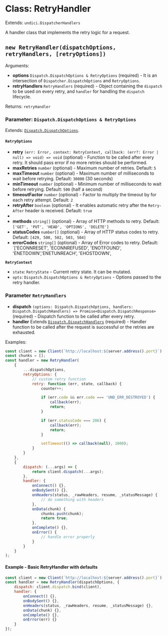 # Class: RetryHandler

Extends: `undici.DispatcherHandlers`

A handler class that implements the retry logic for a request.

## `new RetryHandler(dispatchOptions, retryHandlers, [retryOptions])`

Arguments:

-   **options** `Dispatch.DispatchOptions & RetryOptions` (required) - It is an intersection of `Dispatcher.DispatchOptions` and `RetryOptions`.
-   **retryHandlers** `RetryHandlers` (required) - Object containing the `dispatch` to be used on every retry, and `handler` for handling the `dispatch` lifecycle.

Returns: `retryHandler`

### Parameter: `Dispatch.DispatchOptions & RetryOptions`

Extends: [`Dispatch.DispatchOptions`](Dispatcher.md#parameter-dispatchoptions).

#### `RetryOptions`

-   **retry** `(err: Error, context: RetryContext, callback: (err?: Error | null) => void) => void` (optional) - Function to be called after every retry. It should pass error if no more retries should be performed.
-   **maxRetries** `number` (optional) - Maximum number of retries. Default: `5`
-   **maxTimeout** `number` (optional) - Maximum number of milliseconds to wait before retrying. Default: `30000` (30 seconds)
-   **minTimeout** `number` (optional) - Minimum number of milliseconds to wait before retrying. Default: `500` (half a second)
-   **timeoutFactor** `number` (optional) - Factor to multiply the timeout by for each retry attempt. Default: `2`
-   **retryAfter** `boolean` (optional) - It enables automatic retry after the `Retry-After` header is received. Default: `true`
-
-   **methods** `string[]` (optional) - Array of HTTP methods to retry. Default: `['GET', 'PUT', 'HEAD', 'OPTIONS', 'DELETE']`
-   **statusCodes** `number[]` (optional) - Array of HTTP status codes to retry. Default: `[429, 500, 502, 503, 504]`
-   **errorCodes** `string[]` (optional) - Array of Error codes to retry. Default: `['ECONNRESET', 'ECONNREFUSED', 'ENOTFOUND', 'ENETDOWN','ENETUNREACH', 'EHOSTDOWN',

**`RetryContext`**

-   `state`: `RetryState` - Current retry state. It can be mutated.
-   `opts`: `Dispatch.DispatchOptions & RetryOptions` - Options passed to the retry handler.

### Parameter `RetryHandlers`

-   **dispatch** `(options: Dispatch.DispatchOptions, handlers: Dispatch.DispatchHandlers) => Promise<Dispatch.DispatchResponse>` (required) - Dispatch function to be called after every retry.
-   **handler** Extends [`Dispatch.DispatchHandlers`](Dispatcher.md#dispatcherdispatchoptions-handler) (required) - Handler function to be called after the request is successful or the retries are exhausted.

Examples:

```js
const client = new Client(`http://localhost:${server.address().port}`);
const chunks = [];
const handler = new RetryHandler(
    {
        ...dispatchOptions,
        retryOptions: {
            // custom retry function
            retry: function (err, state, callback) {
                counter++;

                if (err.code && err.code === 'UND_ERR_DESTROYED') {
                    callback(err);
                    return;
                }

                if (err.statusCode === 206) {
                    callback(err);
                    return;
                }

                setTimeout(() => callback(null), 1000);
            }
        }
    },
    {
        dispatch: (...args) => {
            return client.dispatch(...args);
        },
        handler: {
            onConnect() {},
            onBodySent() {},
            onHeaders(status, _rawHeaders, resume, _statusMessage) {
                // do something with headers
            },
            onData(chunk) {
                chunks.push(chunk);
                return true;
            },
            onComplete() {},
            onError() {
                // handle error properly
            }
        }
    }
);
```

#### Example - Basic RetryHandler with defaults

```js
const client = new Client(`http://localhost:${server.address().port}`);
const handler = new RetryHandler(dispatchOptions, {
    dispatch: client.dispatch.bind(client),
    handler: {
        onConnect() {},
        onBodySent() {},
        onHeaders(status, _rawHeaders, resume, _statusMessage) {},
        onData(chunk) {},
        onComplete() {},
        onError(err) {}
    }
});
```
